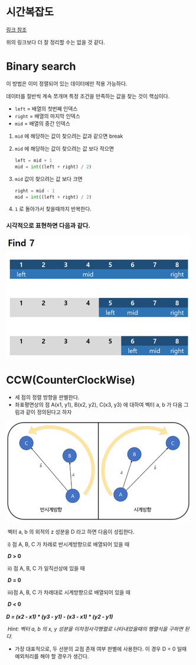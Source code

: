# 시간복잡도

[링크 참조](https://blog.chulgil.me/algorithm/)

위의 링크보다 더 잘 정리할 수는 없을 것 같다.  

  

# Binary search

이 방법은 이미 정렬되어 있는 데이터에만 적용 가능하다.  

데이터를 절반씩 계속 쪼개며 특정 조건을 만족하는 값을 찾는 것이 핵심이다.  

* `left` = 배열의 첫번째 인덱스  
* `right` = 배열의 마지막 인덱스  
* `mid` = 배열의 중간 인덱스  

1. `mid` 에 해당하는 값이 찾으려는 값과 같으면 break  

2. `mid` 에 해당하는 값이 찾으려는 값 보다 작으면  

   ```python
   left = mid + 1
   mid = int((left + right) / 2)
   ```

3. `mid` 값이 찾으려는 값 보다 크면  

   ```python
   right = mid - 1
   mid = int((left + right) / 2)
   ```

4. `1` 로 돌아가서 찾을때까지 반복한다.  

   

### 시각적으로 표현하면 다음과 같다.  

![BinarySearch](./Algorithm/BinarySearch.PNG)





# CCW(CounterClockWise)

* 세 점의 정렬 방향을 판별한다.  
*  좌표평면상의 점 A(x1, y1), B(x2, y2), C(x3, y3) 에 대하여 벡터 a, b 가 다음 그림과 같이 정의된다고 하자  

  

![CCW1](./Algorithm/CCW1.PNG)



​	벡터 a, b 의 외적의 z 성분을 D 라고 하면 다음이 성립한다.  

​		i) 점 A, B, C 가 차례로 반시계방향으로 배열되어 있을 때  

​			__*D*__ **> 0**  

​		ii) 점 A, B, C 가 일직선상에 있을 때   

​			__*D*__ **= 0**  

​		iii)점 A, B, C 가 차례대로 시계방향으로 배열되어 있을 때    

​			__*D*__ **< 0**  
​	
​	___D = (x2 - x1) * (y3 - y1) - (x3 - x1) * (y2 - y1)___  

​	_Hint: 벡터 a, b 의 x, y 성분을 이차정사각행렬로 나타내었을때의 행렬식을 구하면 된다._  



* 가장 대표적으로, 두 선분의 교점 존재 여부 판별에 사용한다. 이 경우 D = 0 일때 예외처리를 해야 할 경우가 생긴다.
